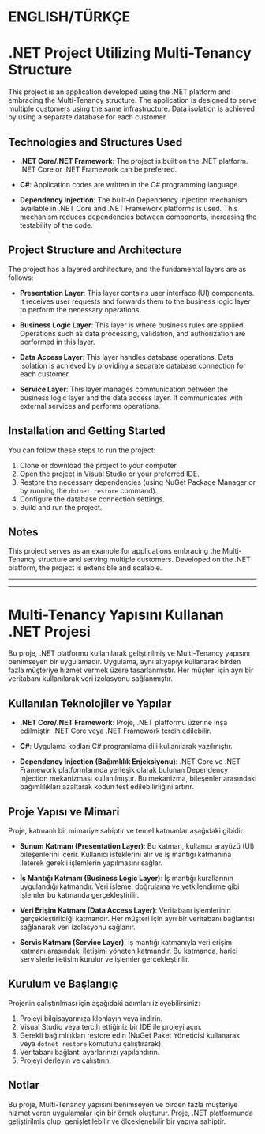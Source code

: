 # ENGLISH/TÜRKÇE

# .NET Project Utilizing Multi-Tenancy Structure

This project is an application developed using the .NET platform and embracing the Multi-Tenancy structure. The application is designed to serve multiple customers using the same infrastructure. Data isolation is achieved by using a separate database for each customer.

## Technologies and Structures Used

- **.NET Core/.NET Framework**: The project is built on the .NET platform. .NET Core or .NET Framework can be preferred.
  
- **C#**: Application codes are written in the C# programming language.
  
- **Dependency Injection**: The built-in Dependency Injection mechanism available in .NET Core and .NET Framework platforms is used. This mechanism reduces dependencies between components, increasing the testability of the code.

## Project Structure and Architecture

The project has a layered architecture, and the fundamental layers are as follows:

- **Presentation Layer**: This layer contains user interface (UI) components. It receives user requests and forwards them to the business logic layer to perform the necessary operations.
  
- **Business Logic Layer**: This layer is where business rules are applied. Operations such as data processing, validation, and authorization are performed in this layer.
  
- **Data Access Layer**: This layer handles database operations. Data isolation is achieved by providing a separate database connection for each customer.
  
- **Service Layer**: This layer manages communication between the business logic layer and the data access layer. It communicates with external services and performs operations.

## Installation and Getting Started

You can follow these steps to run the project:

1. Clone or download the project to your computer.
2. Open the project in Visual Studio or your preferred IDE.
3. Restore the necessary dependencies (using NuGet Package Manager or by running the `dotnet restore` command).
4. Configure the database connection settings.
5. Build and run the project.

## Notes

This project serves as an example for applications embracing the Multi-Tenancy structure and serving multiple customers. Developed on the .NET platform, the project is extensible and scalable.

-------------------------------------------------------------------------------------------------------------------------------------------------------------------------------------------------------------------------------------
-------------------------------------------------------------------------------------------------------------------------------------------------------------------------------------------------------------------------------------

# Multi-Tenancy Yapısını Kullanan .NET Projesi

Bu proje, .NET platformu kullanılarak geliştirilmiş ve Multi-Tenancy yapısını benimseyen bir uygulamadır. Uygulama, aynı altyapıyı kullanarak birden fazla müşteriye hizmet vermek üzere tasarlanmıştır. Her müşteri için ayrı bir veritabanı kullanılarak veri izolasyonu sağlanmıştır.

## Kullanılan Teknolojiler ve Yapılar

- **.NET Core/.NET Framework**: Proje, .NET platformu üzerine inşa edilmiştir. .NET Core veya .NET Framework tercih edilebilir.
  
- **C#**: Uygulama kodları C# programlama dili kullanılarak yazılmıştır.
  
- **Dependency Injection (Bağımlılık Enjeksiyonu)**: .NET Core ve .NET Framework platformlarında yerleşik olarak bulunan Dependency Injection mekanizması kullanılmıştır. Bu mekanizma, bileşenler arasındaki bağımlılıkları azaltarak kodun test edilebilirliğini artırır.

## Proje Yapısı ve Mimari

Proje, katmanlı bir mimariye sahiptir ve temel katmanlar aşağıdaki gibidir:

- **Sunum Katmanı (Presentation Layer)**: Bu katman, kullanıcı arayüzü (UI) bileşenlerini içerir. Kullanıcı isteklerini alır ve iş mantığı katmanına ileterek gerekli işlemlerin yapılmasını sağlar.
  
- **İş Mantığı Katmanı (Business Logic Layer)**: İş mantığı kurallarının uygulandığı katmandır. Veri işleme, doğrulama ve yetkilendirme gibi işlemler bu katmanda gerçekleştirilir.
  
- **Veri Erişim Katmanı (Data Access Layer)**: Veritabanı işlemlerinin gerçekleştirildiği katmandır. Her müşteri için ayrı bir veritabanı bağlantısı sağlanarak veri izolasyonu sağlanır.
  
- **Servis Katmanı (Service Layer)**: İş mantığı katmanıyla veri erişim katmanı arasındaki iletişimi yöneten katmandır. Bu katmanda, harici servislerle iletişim kurulur ve işlemler gerçekleştirilir.

## Kurulum ve Başlangıç

Projenin çalıştırılması için aşağıdaki adımları izleyebilirsiniz:

1. Projeyi bilgisayarınıza klonlayın veya indirin.
2. Visual Studio veya tercih ettiğiniz bir IDE ile projeyi açın.
3. Gerekli bağımlılıkları restore edin (NuGet Paket Yöneticisi kullanarak veya `dotnet restore` komutunu çalıştırarak).
4. Veritabanı bağlantı ayarlarınızı yapılandırın.
5. Projeyi derleyin ve çalıştırın.

## Notlar

Bu proje, Multi-Tenancy yapısını benimseyen ve birden fazla müşteriye hizmet veren uygulamalar için bir örnek oluşturur. Proje, .NET platformunda geliştirilmiş olup, genişletilebilir ve ölçeklenebilir bir yapıya sahiptir.
